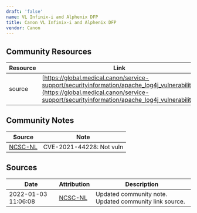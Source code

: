 ```yaml
---
draft: 'false'
name: VL Infinix-i and Alphenix DFP
title: Canon VL Infinix-i and Alphenix DFP
vendor: Canon
---
```



## Community Resources
| Resource | Link |
| --- | --- |
| source | [https://global.medical.canon/service-support/securityinformation/apache_log4j_vulnerability](https://global.medical.canon/service-support/securityinformation/apache_log4j_vulnerability) |

## Community Notes
| Source | Note |
| --- | --- |
| [NCSC-NL](https://github.com/NCSC-NL/log4shell/blob/main/software/README.md) | CVE-2021-44228: Not vuln </ul> |

## Sources
| Date | Attribution | Description |
| --- | --- | --- |
| 2022-01-03 11:06:08 | [NCSC-NL](https://github.com/NCSC-NL/log4shell/blob/main/software/README.md) | Updated community note. Updated community link source.  |
